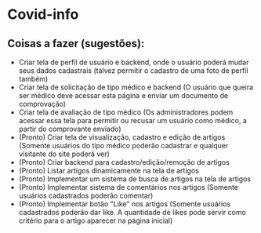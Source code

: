 # Covid-info



## Coisas a fazer (sugestões):

- Criar tela de perfil de usuário e backend, onde o usuário poderá mudar seus dados cadastrais (talvez permitir o cadastro de uma foto de perfil também)
- Criar tela de solicitação de tipo médico e backend (O usuário que queira ser médico deve acessar esta página e enviar um documento de comprovação)
- Criar tela de avaliação de tipo médico (Os administradores podem acessar essa tela para permitir ou recusar um usuário como médico, a partir do comprovante enviado)
- (Pronto) Criar tela de visualização, cadastro e edição de artigos (Somente usuários do tipo médico poderão cadastrar e qualquer visitante do site poderá ver)
- (Pronto) Criar backend para cadastro/edição/remoção de artigos
- (Pronto) Listar artigos dinamicamente na tela de artigos
- (Pronto) Implementar um sistema de busca de artigos na tela de artigos
- (Pronto) Implementar sistema de comentários nos artigos (Somente usuários cadastrados poderão comentar)
- (Pronto) Implementar botão "Like" nos artigos (Somente usuários cadastrados poderão dar like. A quantidade de likes pode servir como critério para o artigo aparecer na página inicial)

